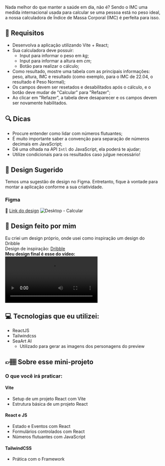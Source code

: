 Nada melhor do que manter a saúde em dia, não é? Sendo o IMC uma medida internacional usada para calcular se uma pessoa está no peso ideal, a nossa calculadora de Índice de Massa Corporal (IMC) é perfeita para isso.

## 🔨 Requisitos

- Desenvolva a aplicação utilizando Vite + React;
- Sua calculadora deve possuir:
  - Input para informar o peso em *kg*;
  - Input para informar a altura em *cm*;
  - Botão para realizar o cálculo;
- Como resultado, mostre uma tabela com as principais informações: peso, altura, IMC e resultado (como exemplo, para o IMC de 22.04, o resultado é Peso Normal);
- Os campos devem ser resetados e desabilitados após o cálculo, e o botão deve mudar de "Calcular" para "Refazer";
- Ao clicar em "Refazer", a tabela deve desaparecer e os campos devem ser novamente habilitados.

## 🔍 Dicas

- Procure entender como lidar com números flutuantes;
- É muito importante saber a convenção para separação de números decimais em JavaScript;
- Dê uma olhada na API `Intl` do JavaScript, ela poderá te ajudar;
- Utilize condicionais para os resultados caso julgue necessário!

## 🎨 Design Sugerido

Temos uma sugestão de design no Figma. Entretanto, fique à vontade para montar a aplicação conforme a sua criatividade.

### Figma
🔗 [Link do design](https://www.figma.com/community/file/1314580663583006642/mini-projeto-calculadora-de-imc)
![Desktop - Calcular](https://github.com/user-attachments/assets/13ce261a-2ad1-444c-8aab-e8912af07834)

## 🎨 Design feito por mim

Eu criei um design próprio, onde usei como inspiração um design do Dribble<br/>
Design de inspiração: [Dribble](https://dribbble.com/shots/3726070-IMC-Calculator/attachments/9985736?mode=media)<br/>
**Meu design final é esse do vídeo:**<br/>
<video src="https://github.com/user-attachments/assets/2b7001a3-47ea-48da-b77d-a8470fb80fe5" controls></video>

## 💻 Tecnologias que eu utilizei:
- ReactJS
- Tailwindcss
- SeaArt AI
  - Utilizado para gerar as imagens dos personagens do preview


## 👉🏽 Sobre esse mini-projeto

### O que você irá praticar:

#### Vite

- Setup de um projeto React com Vite
- Estrutura básica de um projeto React

#### React e JS

- Estado e Eventos com React
- Formulários controlados com React
- Números flutuantes com JavaScript

#### TailwindCSS

- Prática com o Framework
